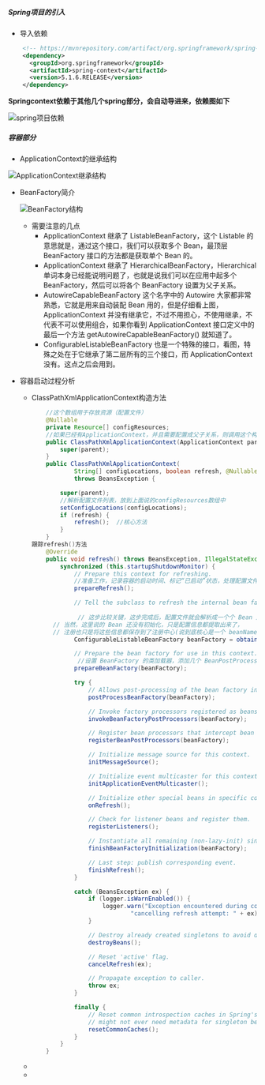 ##### Spring项目的引入

+ 导入依赖

```xml
    <!-- https://mvnrepository.com/artifact/org.springframework/spring-context -->
    <dependency>
      <groupId>org.springframework</groupId>
      <artifactId>spring-context</artifactId>
      <version>5.1.6.RELEASE</version>
    </dependency>
```

**Springcontext依赖于其他几个spring部分，会自动导进来，依赖图如下**

![spring项目依赖](E:\DarkhorseRoad\github\priv\SpingCloud\sourcecode\IOC部分源码\images\Springcontext依赖.png)

##### 容器部分

+ ApplicationContext的继承结构

![ApplicationContext继承结构](E:\DarkhorseRoad\github\priv\SpingCloud\sourcecode\IOC部分源码\images\ApplicationContext结构.png)

+ BeanFactory简介

  ![BeanFactory结构](E:\DarkhorseRoad\github\priv\SpingCloud\sourcecode\IOC部分源码\images\BeanFactory结构.png)

  + 需要注意的几点
    + ApplicationContext 继承了 ListableBeanFactory，这个 Listable 的意思就是，通过这个接口，我们可以获取多个 Bean，最顶层 BeanFactory 接口的方法都是获取单个 Bean 的。
    + ApplicationContext 继承了 HierarchicalBeanFactory，Hierarchical 单词本身已经能说明问题了，也就是说我们可以在应用中起多个 BeanFactory，然后可以将各个 BeanFactory 设置为父子关系。
    + AutowireCapableBeanFactory 这个名字中的 Autowire 大家都非常熟悉，它就是用来自动装配 Bean 用的，但是仔细看上图，ApplicationContext 并没有继承它，不过不用担心，不使用继承，不代表不可以使用组合，如果你看到 ApplicationContext 接口定义中的最后一个方法 getAutowireCapableBeanFactory() 就知道了。
    + ConfigurableListableBeanFactory 也是一个特殊的接口，看图，特殊之处在于它继承了第二层所有的三个接口，而 ApplicationContext 没有。这点之后会用到。

+ 容器启动过程分析

  + ClassPathXmlApplicationContext构造方法

    ```java
        //这个数组用于存放资源（配置文件）
    	@Nullable
    	private Resource[] configResources;
        //如果已经有ApplicationContext，并且需要配置成父子关系，则调用这个构造方法
    	public ClassPathXmlApplicationContext(ApplicationContext parent) {
    		super(parent);
    	}
    	public ClassPathXmlApplicationContext(
    			String[] configLocations, boolean refresh, @Nullable ApplicationContext parent)
    			throws BeansException {
    
    		super(parent);
            //解析配置文件列表，放到上面说的configResources数组中
    		setConfigLocations(configLocations);
    		if (refresh) {
    			refresh();  //核心方法
    		}
    	}
    跟踪refresh()方法
    	@Override
    	public void refresh() throws BeansException, IllegalStateException {
    		synchronized (this.startupShutdownMonitor) {
    			// Prepare this context for refreshing.
    			//准备工作，记录容器的启动时间、标记“已启动”状态，处理配置文件中的占位符
    			prepareRefresh();
    
    			// Tell the subclass to refresh the internal bean factory.
    			
    			 // 这步比较关键，这步完成后，配置文件就会解析成一个个 Bean 定义，注册到 BeanFactory 中，
          // 当然，这里说的 Bean 还没有初始化，只是配置信息都提取出来了，
          // 注册也只是将这些信息都保存到了注册中心(说到底核心是一个 beanName-> beanDefinition 的 map)
    			ConfigurableListableBeanFactory beanFactory = obtainFreshBeanFactory();
    
    			// Prepare the bean factory for use in this context.
    			 //设置 BeanFactory 的类加载器，添加几个 BeanPostProcessor，手动注册几个特殊的 bean
    			prepareBeanFactory(beanFactory);
    
    			try {
    				// Allows post-processing of the bean factory in context subclasses.
    				postProcessBeanFactory(beanFactory);
    
    				// Invoke factory processors registered as beans in the context.
    				invokeBeanFactoryPostProcessors(beanFactory);
    
    				// Register bean processors that intercept bean creation.
    				registerBeanPostProcessors(beanFactory);
    
    				// Initialize message source for this context.
    				initMessageSource();
    
    				// Initialize event multicaster for this context.
    				initApplicationEventMulticaster();
    
    				// Initialize other special beans in specific context subclasses.
    				onRefresh();
    
    				// Check for listener beans and register them.
    				registerListeners();
    
    				// Instantiate all remaining (non-lazy-init) singletons.
    				finishBeanFactoryInitialization(beanFactory);
    
    				// Last step: publish corresponding event.
    				finishRefresh();
    			}
    
    			catch (BeansException ex) {
    				if (logger.isWarnEnabled()) {
    					logger.warn("Exception encountered during context initialization - " +
    							"cancelling refresh attempt: " + ex);
    				}
    
    				// Destroy already created singletons to avoid dangling resources.
    				destroyBeans();
    
    				// Reset 'active' flag.
    				cancelRefresh(ex);
    
    				// Propagate exception to caller.
    				throw ex;
    			}
    
    			finally {
    				// Reset common introspection caches in Spring's core, since we
    				// might not ever need metadata for singleton beans anymore...
    				resetCommonCaches();
    			}
    		}
    	}
    
    ```

    

  + 

  + 

    

    



​		